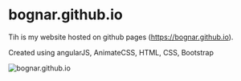 # bognar.github.io
Tih is my website hosted on github pages (https://bognar.github.io).

Created using angularJS, AnimateCSS, HTML, CSS, Bootstrap


![bognar.github.io](https://raw.githubusercontent.com/Bognar/bognar.github.io/master/bognarwebsitescreen.PNG "screens")
